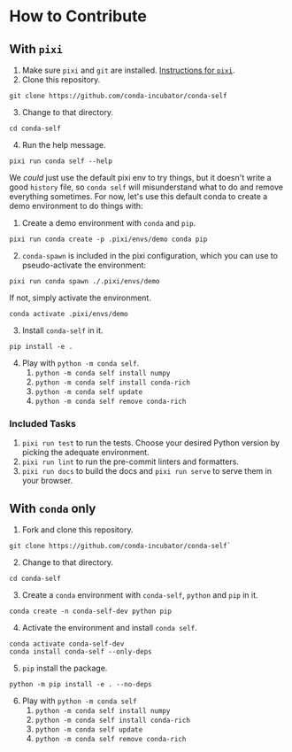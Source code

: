 # How to Contribute

## With `pixi`

1. Make sure `pixi` and `git` are installed. [Instructions for `pixi`](https://pixi.sh/latest/installation/).
2. Clone this repository. 
```
git clone https://github.com/conda-incubator/conda-self
```
3. Change to that directory. 
```
cd conda-self
```
4. Run the help message. 
```
pixi run conda self --help
```

We _could_ just use the default pixi env to try things, but it doesn't write a good `history` file, so `conda self` will misunderstand what to do and remove everything sometimes. For now, let's use this default conda to create a demo environment to do things with:

1. Create a demo environment with `conda` and `pip`.
```
pixi run conda create -p .pixi/envs/demo conda pip
```
2. `conda-spawn` is included in the pixi configuration, which you can use to pseudo-activate the environment:
```
pixi run conda spawn ./.pixi/envs/demo
```  
If not, simply activate the environment.
```
conda activate .pixi/envs/demo
```
3. Install `conda-self` in it. 
```
pip install -e .
```
4. Play with `python -m conda self`.
   1. `python -m conda self install numpy`
   2. `python -m conda self install conda-rich`
   3. `python -m conda self update`
   4. `python -m conda self remove conda-rich`

### Included Tasks

1. `pixi run test` to run the tests. Choose your desired Python version by picking the adequate environment.
2. `pixi run lint` to run the pre-commit linters and formatters.
3. `pixi run docs` to build the docs and `pixi run serve` to serve them in your browser.

## With `conda` only

1. Fork and clone this repository.
```
git clone https://github.com/conda-incubator/conda-self`
```
2. Change to that directory. 
```
cd conda-self
```

3. Create a `conda` environment with `conda-self`, `python` and `pip` in it.
```
conda create -n conda-self-dev python pip
```
4. Activate the environment and install `conda self`.
```
conda activate conda-self-dev
conda install conda-self --only-deps
```
5. `pip` install the package.
```
python -m pip install -e . --no-deps
```
6. Play with `python -m conda self`
   1. `python -m conda self install numpy`
   2. `python -m conda self install conda-rich`
   3. `python -m conda self update`
   4. `python -m conda self remove conda-rich`